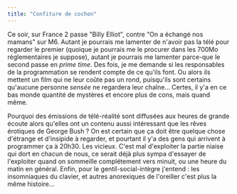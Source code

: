 ```yaml
---
title: "Confiture de cochon"
---
```


Ce soir, sur France 2 passe "Billy Elliot", contre "On a échangé nos mamans"
sur M6. Autant je pourrais me lamenter de n'avoir pas la télé pour regarder le
premier (quoique je pourrais me le procurer dans les 700Mo réglementaires je
suppose), autant je pourrais me lamenter parce-que le second passe en _prime
time_. Des fois, je me demande si les responsables de la programmation se
rendent compte de ce qu'ils font. Ou alors ils mettent un film qui ne leur
coûte pas un rond, puisqu'ils sont certains qu'aucune personne _sensée_ ne
regardera leur chaîne... Certes, il y'a en ce bas monde quantité de mystères
et encore plus de cons, mais quand même.

Pourquoi des émissions de télé-réalité sont diffusées aux heures de grande
écoute alors qu'elles ont un contenu aussi intéressant que les rêves érotiques
de George Bush ? On est certain que ça doit être quelque chose d'étrange et
d'insipide à regarder, et pourtant il y'a des gens qui arrivent à programmer
ça à 20h30. Les vicieux. C'est mal d'exploiter la partie niaise qui dort en
chacun de nous, ce serait déjà plus sympa d'essayer de l'exploiter quand on
sommeille complétement vers minuit, ou une heure du matin en général. Enfin,
pour le gentil-social-intègre j'entend : les insomniaques du clavier, et
autres anorexiques de l'oreiller c'est plus la même histoire...

